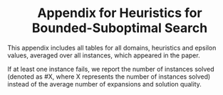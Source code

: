 <h1 align="center">Appendix for Heuristics for Bounded-Suboptimal Search </h1>

This appendix includes all tables for all domains, heuristics and epsilon values, averaged over all instances, which
appeared in the paper.

If at least one instance fails, we report the number of instances solved (denoted as \#X, where X represents the number
of instances solved) instead of the average number of expansions and solution quality.
